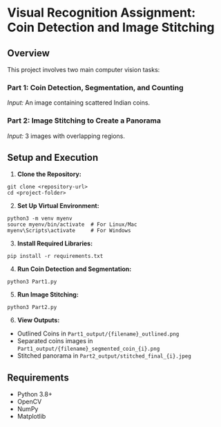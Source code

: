 # Visual Recognition Assignment: Coin Detection and Image Stitching

## Overview
This project involves two main computer vision tasks:

### Part 1: Coin Detection, Segmentation, and Counting


*Input:* An image containing scattered Indian coins.

### Part 2: Image Stitching to Create a Panorama
*Input:* 3 images with overlapping regions.

## Setup and Execution
1. **Clone the Repository:**
```
git clone <repository-url>
cd <project-folder>
```
2. **Set Up Virtual Environment:**
```
python3 -m venv myenv
source myenv/bin/activate  # For Linux/Mac
myenv\Scripts\activate     # For Windows
```
3. **Install Required Libraries:**
```
pip install -r requirements.txt
```
4. **Run Coin Detection and Segmentation:**
```
python3 Part1.py
```
5. **Run Image Stitching:**
```
python3 Part2.py
```
6. **View Outputs:**
- Outlined Coins in `Part1_output/{filename}_outlined.png`
- Separated coins images in `Part1_output/{filename}_segmented_coin_{i}.png`
- Stitched panorama in `Part2_output/stitched_final_{i}.jpeg`

## Requirements
- Python 3.8+
- OpenCV
- NumPy
- Matplotlib


